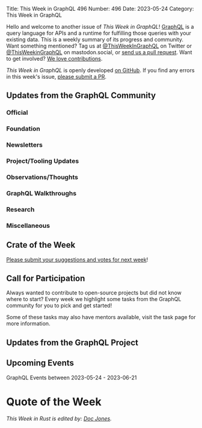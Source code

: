 Title: This Week in GraphQL 496
Number: 496
Date: 2023-05-24
Category: This Week in GraphQL

Hello and welcome to another issue of *This Week in GraphQL*!
[GraphQL](https://graphql.org/) is a query language for APIs and a runtime for fulfilling those queries with your existing data.
This is a weekly summary of its progress and community.
Want something mentioned? Tag us at [@ThisWeekInGraphQL](https://twitter.com/ThisWeekInGraphQL) on Twitter or [@ThisWeekinGraphQL](https://mastodon.social/@thisweekingraphql) on mastodon.social, or [send us a pull request](https://github.com/doc-jones/TWiG/pulls).
Want to get involved? [We love contributions](https://github.com/doc-jones/twig).

*This Week in GraphQL* is openly developed [on GitHub](https://github.com/doc-jones/TWiG/).
If you find any errors in this week's issue, [please submit a PR](https://github.com/doc-jones/TWiG/pulls).

## Updates from the GraphQL Community

<!--

Dear community contributors:
Please read README.md for guidance on submissions.
Each submitted link should be of the form:

* [Title of the Linked Page](https://example.com/my_article)

If you don't know which category to use, feel free to submit a PR anyway
and just ask the editors to select the category.

-->

### Official

### Foundation

### Newsletters

### Project/Tooling Updates

### Observations/Thoughts

### GraphQL Walkthroughs

### Research

### Miscellaneous

## Crate of the Week

<!-- COTW goes here -->

[Please submit your suggestions and votes for next week][submit_package]!

[submit_package]: https://github.com/doc-jones/TWiG/issues

## Call for Participation

Always wanted to contribute to open-source projects but did not know where to start?
Every week we highlight some tasks from the GraphQL community for you to pick and get started!

Some of these tasks may also have mentors available, visit the task page for more information.

<!-- CFPs go here, use this format: * [project name - title of issue](link to issue) -->
<!-- * [ - ]() -->

## Updates from the GraphQL Project

<!-- GraphQL updates go here -->

## Upcoming Events

GraphQL Events between 2023-05-24 - 2023-06-21

<!-- Events list goes here -->

# Quote of the Week

<!-- QOTW goes here -->

*This Week in Rust is edited by: [Doc Jones](https://github.com/doc-jones).*
